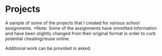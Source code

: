 # Projects

A sample of some of the projects that I created for various school assignments. *Note: Some of the assignments have ommitted information and have been slightly changed from their
original format in order to curb potential cheating/reuse online.

Additional work can be provided in asked.
